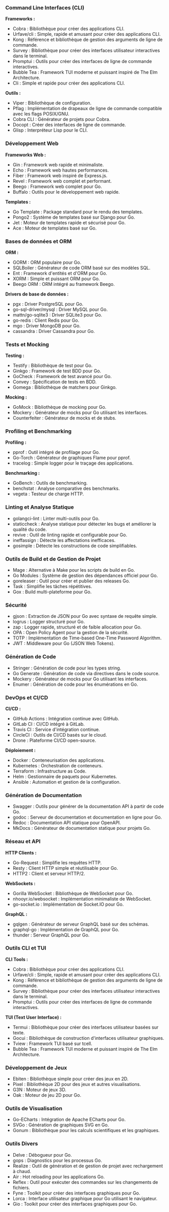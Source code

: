 ### Command Line Interfaces (CLI)

**Frameworks :**
- Cobra : Bibliothèque pour créer des applications CLI.
- Urfave/cli : Simple, rapide et amusant pour créer des applications CLI.
- Kong : Référence et bibliothèque de gestion des arguments de ligne de commande.
- Survey : Bibliothèque pour créer des interfaces utilisateur interactives dans le terminal.
- Promptui : Outils pour créer des interfaces de ligne de commande interactives.
- Bubble Tea : Framework TUI moderne et puissant inspiré de The Elm Architecture.
- Cli : Simple et rapide pour créer des applications CLI.

**Outils :**
- Viper : Bibliothèque de configuration.
- Pflag : Implémentation de drapeaux de ligne de commande compatible avec les flags POSIX/GNU.
- Cobra CLI : Générateur de projets pour Cobra.
- Docopt : Créer des interfaces de ligne de commande.
- Glisp : Interpréteur Lisp pour le CLI.

### Développement Web

**Frameworks Web :**
- Gin : Framework web rapide et minimaliste.
- Echo : Framework web hautes performances.
- Fiber : Framework web inspiré de Express.js.
- Revel : Framework web complet et performant.
- Beego : Framework web complet pour Go.
- Buffalo : Outils pour le développement web rapide.

**Templates :**
- Go Template : Package standard pour le rendu des templates.
- Pongo2 : Système de templates basé sur Django pour Go.
- Jet : Moteur de templates rapide et sécurisé pour Go.
- Ace : Moteur de templates basé sur Go.

### Bases de données et ORM

**ORM :**
- GORM : ORM populaire pour Go.
- SQLBoiler : Générateur de code ORM basé sur des modèles SQL.
- Ent : Framework d'entités et d'ORM pour Go.
- XORM : Simple et puissant ORM pour Go.
- Beego ORM : ORM intégré au framework Beego.

**Drivers de base de données :**
- pgx : Driver PostgreSQL pour Go.
- go-sql-driver/mysql : Driver MySQL pour Go.
- mattn/go-sqlite3 : Driver SQLite3 pour Go.
- go-redis : Client Redis pour Go.
- mgo : Driver MongoDB pour Go.
- cassandra : Driver Cassandra pour Go.

### Tests et Mocking

**Testing :**
- Testify : Bibliothèque de test pour Go.
- Ginkgo : Framework de test BDD pour Go.
- GoCheck : Framework de test avancé pour Go.
- Convey : Spécification de tests en BDD.
- Gomega : Bibliothèque de matchers pour Ginkgo.

**Mocking :**
- GoMock : Bibliothèque de mocking pour Go.
- Mockery : Générateur de mocks pour Go utilisant les interfaces.
- Counterfeiter : Générateur de mocks et de stubs.

### Profiling et Benchmarking

**Profiling :**
- pprof : Outil intégré de profilage pour Go.
- Go-Torch : Générateur de graphiques Flame pour pprof.
- tracelog : Simple logger pour le traçage des applications.

**Benchmarking :**
- GoBench : Outils de benchmarking.
- benchstat : Analyse comparative des benchmarks.
- vegeta : Testeur de charge HTTP.

### Linting et Analyse Statique

- golangci-lint : Linter multi-outils pour Go.
- staticcheck : Analyse statique pour détecter les bugs et améliorer la qualité du code.
- revive : Outil de linting rapide et configurable pour Go.
- ineffassign : Détecte les affectations inefficaces.
- gosimple : Détecte les constructions de code simplifiables.

### Outils de Build et de Gestion de Projet

- Mage : Alternative à Make pour les scripts de build en Go.
- Go Modules : Système de gestion des dépendances officiel pour Go.
- goreleaser : Outil pour créer et publier des releases Go.
- Task : Simplifie les tâches répétitives.
- Gox : Build multi-plateforme pour Go.

### Sécurité

- gjson : Extraction de JSON pour Go avec syntaxe de requête simple.
- logrus : Logger structuré pour Go.
- zap : Logger rapide, structuré et de faible allocation pour Go.
- OPA : Open Policy Agent pour la gestion de la sécurité.
- TOTP : Implémentation de Time-based One-Time Password Algorithm.
- JWT : Middleware pour Go (JSON Web Tokens).

### Génération de Code

- Stringer : Génération de code pour les types string.
- Go Generate : Génération de code via directives dans le code source.
- Mockery : Générateur de mocks pour Go utilisant les interfaces.
- Enumer : Génération de code pour les énumérations en Go.

### DevOps et CI/CD

**CI/CD :**
- GitHub Actions : Intégration continue avec GitHub.
- GitLab CI : CI/CD intégré à GitLab.
- Travis CI : Service d'intégration continue.
- CircleCI : Outils de CI/CD basés sur le cloud.
- Drone : Plateforme CI/CD open-source.

**Déploiement :**
- Docker : Conteneurisation des applications.
- Kubernetes : Orchestration de conteneurs.
- Terraform : Infrastructure as Code.
- Helm : Gestionnaire de paquets pour Kubernetes.
- Ansible : Automation et gestion de la configuration.

### Génération de Documentation

- Swagger : Outils pour générer de la documentation API à partir de code Go.
- godoc : Serveur de documentation et documentation en ligne pour Go.
- Redoc : Documentation API statique pour OpenAPI.
- MkDocs : Générateur de documentation statique pour projets Go.

### Réseau et API

**HTTP Clients :**
- Go-Request : Simplifie les requêtes HTTP.
- Resty : Client HTTP simple et réutilisable pour Go.
- HTTP2 : Client et serveur HTTP/2.

**WebSockets :**
- Gorilla WebSocket : Bibliothèque de WebSocket pour Go.
- nhooyr.io/websocket : Implémentation minimaliste de WebSocket.
- go-socket.io : Implémentation de Socket.IO pour Go.

**GraphQL :**
- gqlgen : Générateur de serveur GraphQL basé sur des schémas.
- graphql-go : Implémentation de GraphQL pour Go.
- thunder : Serveur GraphQL pour Go.

### Outils CLI et TUI

**CLI Tools :**
- Cobra : Bibliothèque pour créer des applications CLI.
- Urfave/cli : Simple, rapide et amusant pour créer des applications CLI.
- Kong : Référence et bibliothèque de gestion des arguments de ligne de commande.
- Survey : Bibliothèque pour créer des interfaces utilisateur interactives dans le terminal.
- Promptui : Outils pour créer des interfaces de ligne de commande interactives.

**TUI (Text User Interface) :**
- Termui : Bibliothèque pour créer des interfaces utilisateur basées sur texte.
- Gocui : Bibliothèque de construction d'interfaces utilisateur graphiques.
- Tview : Framework TUI basé sur tcell.
- Bubble Tea : Framework TUI moderne et puissant inspiré de The Elm Architecture.

### Développement de Jeux

- Ebiten : Bibliothèque simple pour créer des jeux en 2D.
- Pixel : Bibliothèque 2D pour des jeux et autres visualisations.
- G3N : Moteur de jeux 3D.
- Oak : Moteur de jeu 2D pour Go.

### Outils de Visualisation

- Go-ECharts : Intégration de Apache ECharts pour Go.
- SVGo : Génération de graphiques SVG en Go.
- Gonum : Bibliothèque pour les calculs scientifiques et les graphiques.

### Outils Divers

- Delve : Débogueur pour Go.
- gops : Diagnostics pour les processus Go.
- Realize : Outil de génération et de gestion de projet avec rechargement à chaud.
- Air : Hot reloading pour les applications Go.
- Reflex : Outil pour exécuter des commandes sur les changements de fichiers.
- Fyne : Toolkit pour créer des interfaces graphiques pour Go.
- Lorca : Interface utilisateur graphique pour Go utilisant le navigateur.
- Gio : Toolkit pour créer des interfaces graphiques pour Go.
